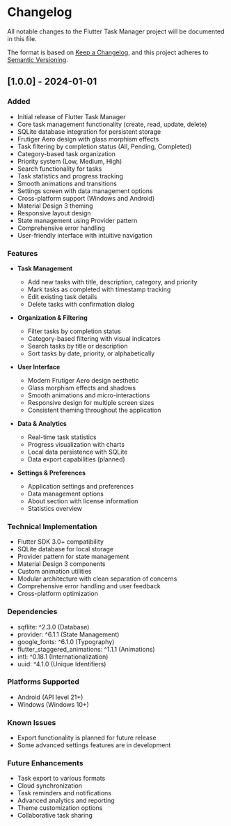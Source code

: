 # Changelog

All notable changes to the Flutter Task Manager project will be documented in this file.

The format is based on [Keep a Changelog](https://keepachangelog.com/en/1.0.0/),
and this project adheres to [Semantic Versioning](https://semver.org/spec/v2.0.0.html).

## [1.0.0] - 2024-01-01

### Added
- Initial release of Flutter Task Manager
- Core task management functionality (create, read, update, delete)
- SQLite database integration for persistent storage
- Frutiger Aero design with glass morphism effects
- Task filtering by completion status (All, Pending, Completed)
- Category-based task organization
- Priority system (Low, Medium, High)
- Search functionality for tasks
- Task statistics and progress tracking
- Smooth animations and transitions
- Settings screen with data management options
- Cross-platform support (Windows and Android)
- Material Design 3 theming
- Responsive layout design
- State management using Provider pattern
- Comprehensive error handling
- User-friendly interface with intuitive navigation

### Features
- **Task Management**
  - Add new tasks with title, description, category, and priority
  - Mark tasks as completed with timestamp tracking
  - Edit existing task details
  - Delete tasks with confirmation dialog
  
- **Organization & Filtering**
  - Filter tasks by completion status
  - Category-based filtering with visual indicators
  - Search tasks by title or description
  - Sort tasks by date, priority, or alphabetically
  
- **User Interface**
  - Modern Frutiger Aero design aesthetic
  - Glass morphism effects and shadows
  - Smooth animations and micro-interactions
  - Responsive design for multiple screen sizes
  - Consistent theming throughout the application
  
- **Data & Analytics**
  - Real-time task statistics
  - Progress visualization with charts
  - Local data persistence with SQLite
  - Data export capabilities (planned)
  
- **Settings & Preferences**
  - Application settings and preferences
  - Data management options
  - About section with license information
  - Statistics overview

### Technical Implementation
- Flutter SDK 3.0+ compatibility
- SQLite database for local storage
- Provider pattern for state management
- Material Design 3 components
- Custom animation utilities
- Modular architecture with clean separation of concerns
- Comprehensive error handling and user feedback
- Cross-platform optimization

### Dependencies
- sqflite: ^2.3.0 (Database)
- provider: ^6.1.1 (State Management)
- google_fonts: ^6.1.0 (Typography)
- flutter_staggered_animations: ^1.1.1 (Animations)
- intl: ^0.18.1 (Internationalization)
- uuid: ^4.1.0 (Unique Identifiers)

### Platforms Supported
- Android (API level 21+)
- Windows (Windows 10+)

### Known Issues
- Export functionality is planned for future release
- Some advanced settings features are in development

### Future Enhancements
- Task export to various formats
- Cloud synchronization
- Task reminders and notifications
- Advanced analytics and reporting
- Theme customization options
- Collaborative task sharing

